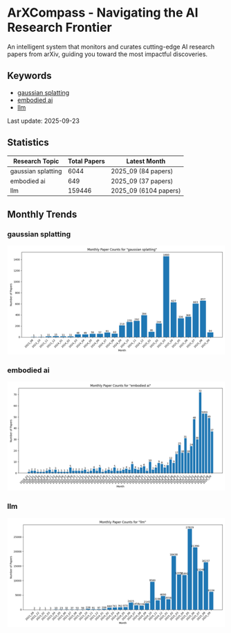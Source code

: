 # ArXCompass - Navigating the AI Research Frontier
An intelligent system that monitors and curates cutting-edge AI research papers from arXiv, guiding you toward the most impactful discoveries.

## Keywords

- [gaussian splatting](gaussian_splatting/)
- [embodied ai](embodied_ai/)
- [llm](llm/)

Last update: 2025-09-23

## Statistics

| Research Topic | Total Papers | Latest Month |
| --- | --- | --- |
| gaussian splatting | 6044 | 2025_09 (84 papers) |
| embodied ai | 649 | 2025_09 (37 papers) |
| llm | 159446 | 2025_09 (6104 papers) |

## Monthly Trends

### gaussian splatting

![Monthly Paper Counts for gaussian splatting](gaussian_splatting/monthly_stats.png)

### embodied ai

![Monthly Paper Counts for embodied ai](embodied_ai/monthly_stats.png)

### llm

![Monthly Paper Counts for llm](llm/monthly_stats.png)

